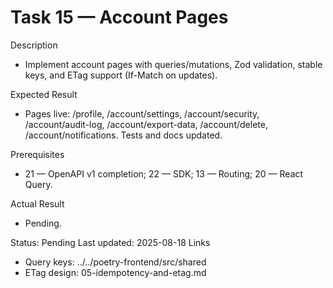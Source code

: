 <!--
File: 15-frontend-account-pages.md
Purpose: Build authenticated account pages using SDK, React Query, and
ETag headers. Pages include profile, settings, security, audit log,
export data, delete account, and notifications. All Rights Reserved.
Arodi Emmanuel
-->

# Task 15 — Account Pages

Description

- Implement account pages with queries/mutations, Zod validation, stable keys,
  and ETag support (If-Match on updates).

Expected Result

- Pages live: /profile, /account/settings, /account/security,
  /account/audit-log, /account/export-data, /account/delete,
  /account/notifications. Tests and docs updated.

Prerequisites

- 21 — OpenAPI v1 completion; 22 — SDK; 13 — Routing; 20 — React Query.

Actual Result

- Pending.

Status: Pending Last updated: 2025-08-18 Links

- Query keys: ../../poetry-frontend/src/shared
- ETag design: 05-idempotency-and-etag.md
